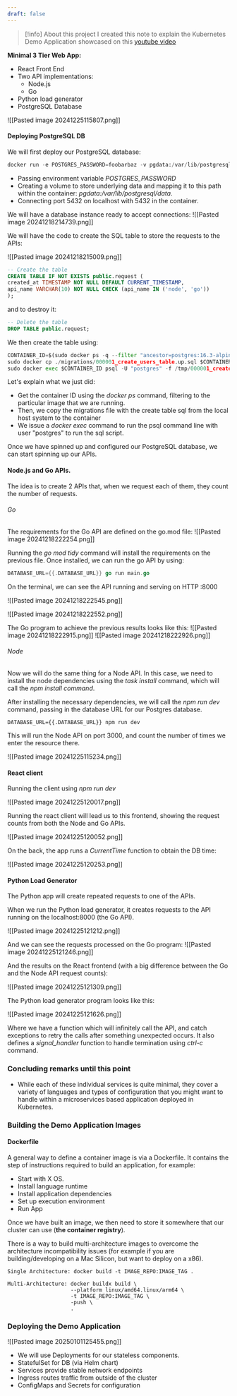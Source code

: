 ```yaml
---
draft: false
---
```


> [!info] About this project
> I created this note to explain the Kubernetes Demo Application showcased on this [youtube video](https://www.youtube.com/watch?v=2T86xAtR6Fo)

**Minimal 3 Tier Web App:**
- React Front End
- Two API implementations:
	- Node.js
	- Go
- Python load generator
- PostgreSQL Database

![[Pasted image 20241225115807.png]]
#### Deploying PostgreSQL DB

We will first deploy our PostgreSQL database:

```python
docker run -e POSTGRES_PASSWORD=foobarbaz -v pgdata:/var/lib/postgresql/data -p 5432:5432 postgres:16.3-alpine
```

- Passing environment variable *POSTGRES_PASSWORD* 
- Creating a volume to store underlying data and mapping it to this path within the container: *pgdata:/var/lib/postgresql/data*. 
- Connecting port 5432 on localhost with 5432 in the container. 

We will have a database instance ready to accept connections:
![[Pasted image 20241218214739.png]]

We will have the code to create the SQL table to store the requests to the APIs:

![[Pasted image 20241218215009.png]]
```SQL
-- Create the table
CREATE TABLE IF NOT EXISTS public.request (
created_at TIMESTAMP NOT NULL DEFAULT CURRENT_TIMESTAMP,
api_name VARCHAR(10) NOT NULL CHECK (api_name IN ('node', 'go'))
);
```

and to destroy it:
```SQL
-- Delete the table
DROP TABLE public.request;
```

We then create the table using: 
```python
CONTAINER_ID=$(sudo docker ps -q --filter "ancestor=postgres:16.3-alpine")
sudo docker cp ./migrations/000001_create_users_table.up.sql $CONTAINER_ID:/tmp/
sudo docker exec $CONTAINER_ID psql -U "postgres" -f /tmp/000001_create_users_table.up.sql
```
Let's explain what we just did:
- Get the container ID using the *docker ps* command, filtering to the particular image that we are running. 
- Then, we copy the migrations file with the create table sql from the local host system to the container
- We issue a *docker exec* command to run the psql command line with user "postgres" to run the sql script. 

Once we have spinned up and configured our PostgreSQL database, we can start spinning up our APIs.

#### Node.js and Go APIs. 

The idea is to create 2 APIs that, when we request each of them, they count the number of requests. 

###### Go
The requirements for the Go API are defined on the go.mod file:
![[Pasted image 20241218222254.png]]

Running the *go mod tidy* command will install the requirements on the previous file. Once installed, we can run the go API by using:

```go
DATABASE_URL={{.DATABASE_URL}} go run main.go
```

On the terminal, we can see the API running and serving on HTTP :8000

![[Pasted image 20241218222545.png]]

![[Pasted image 20241218222552.png]]

The Go program to achieve the previous results looks like this:
![[Pasted image 20241218222915.png]]
![[Pasted image 20241218222926.png]]


###### Node
Now we will do the same thing for a Node API. In this case, we need to install the node dependencies using the *task install* command, which will call the *npm install command*. 

After installing the necessary dependencies, we will call the *npm run dev* command, passing in the database URL for our Postgres database. 

```
DATABASE_URL={{.DATABASE_URL}} npm run dev
```

This will run the Node API on port 3000, and count the number of times we enter the resource there. 

![[Pasted image 20241225115234.png]]


#### React client

Running the client using *npm run dev*

![[Pasted image 20241225120017.png]]

Running the react client will lead us to this frontend, showing the request counts from both the Node and Go APIs. 

![[Pasted image 20241225120052.png]]

On the back, the app runs a *CurrentTime* function to obtain the DB time:

![[Pasted image 20241225120253.png]]


#### Python Load Generator

The Python app will create repeated requests to one of the APIs. 

When we run the Python load generator, it creates requests to the API running on the localhost:8000 (the Go API). 

![[Pasted image 20241225121212.png]]

And we can see the requests processed on the Go program:
![[Pasted image 20241225121246.png]]


And the results on the React frontend (with a big difference between the Go and the Node API request counts):

![[Pasted image 20241225121309.png]]


The Python load generator program looks like this:

![[Pasted image 20241225121626.png]]

Where we have a function which will infinitely call the API, and catch exceptions to retry the calls after something unexpected occurs. It also defines a *signal_handler* function to handle termination using *ctrl-c* command.


### Concluding remarks until this point

- While each of these individual services is quite minimal, they cover a variety of languages and types of configuration that you might want to handle within a microservices based application deployed in Kubernetes. 


### Building the Demo Application Images

#### Dockerfile
A general way to define a container image is via a Dockerfile. It contains the step of instructions required to build an application, for example:
- Start with X OS.
- Install language runtime
- Install application dependencies
- Set up execution environment
- Run App

Once we have built an image, we then need to store it somewhere that our cluster can use (**the container registry**).

There is a way to build multi-architecture images to overcome the architecture incompatibility issues (for example if you are building/developing on a Mac Silicon, but want to deploy on a x86). 

```
Single Architecture: docker build -t IMAGE_REPO:IMAGE_TAG .
```

```
Multi-Architecture: docker buildx build \ 
					--platform linux/amd64.linux/arm64 \
					-t IMAGE_REPO:IMAGE_TAG \
					-push \
					.
```


### Deploying the Demo Application

![[Pasted image 20250101125455.png]]

- We will use Deployments for our stateless components. 
- StatefulSet for DB (via Helm chart)
- Services provide stable network endpoints
- Ingress routes traffic from outside of the cluster
- ConfigMaps and Secrets for configuration

